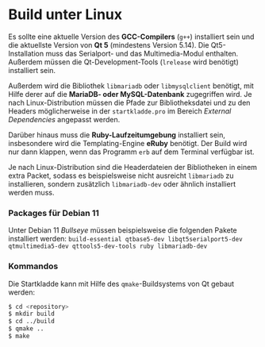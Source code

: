 # Build unter Linux

Es sollte eine aktuelle Version des **GCC-Compilers** (`g++`) installiert sein und die aktuellste Version von **Qt 5** (mindestens Version 5.14). Die Qt5-Installation muss das Serialport- und das Multimedia-Modul enthalten. Außerdem müssen die Qt-Development-Tools (`lrelease` wird benötigt) installiert sein.

Außerdem wird die Bibliothek `libmariadb` oder `libmysqlclient` benötigt, mit Hilfe derer auf die **MariaDB- oder MySQL-Datenbank** zugegriffen wird. Je nach Linux-Distribution müssen die Pfade zur Bibliotheksdatei und zu den Headers möglicherweise in der `startkladde.pro` im Bereich *External Dependencies* angepasst werden.

Darüber hinaus muss die **Ruby-Laufzeitumgebung** installiert sein, insbesondere wird die Templating-Engine __eRuby__ benötigt. Der Build wird nur dann klappen, wenn das Programm `erb` auf dem Terminal verfügbar ist.

Je nach Linux-Distribution sind die Headerdateien der Bibliotheken in einem extra Packet, sodass es beispielsweise nicht ausreicht `libmariadb` zu installieren, sondern zusätzlich `libmariadb-dev` oder ähnlich installiert werden muss.

### Packages für Debian 11

Unter Debian 11 _Bullseye_ müssen beispielsweise die folgenden Pakete installiert werden:
`build-essential qtbase5-dev libqt5serialport5-dev qtmultimedia5-dev qttools5-dev-tools ruby libmariadb-dev`

### Kommandos

Die Startkladde kann mit Hilfe des `qmake`-Buildsystems von Qt gebaut werden:

```bash
$ cd <repository>
$ mkdir build
$ cd ../build
$ qmake ..
$ make
```
